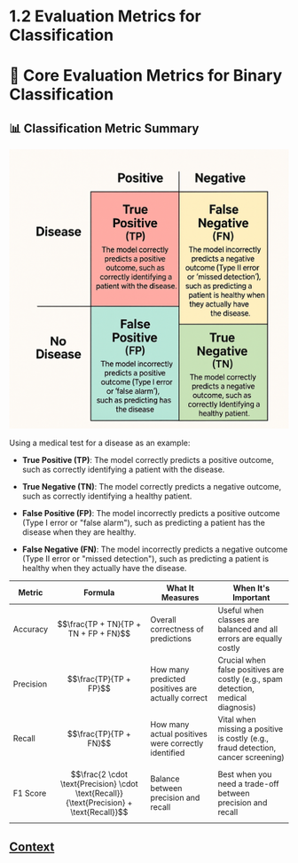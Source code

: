 # 1.2 Evaluation Metrics for Classification 

# 🧠 Core Evaluation Metrics for Binary Classification

## 📊 Classification Metric Summary

![Confusion_Matrices.png](./IMAGES/Confusion_Matrices.png)

Using a medical test for a disease as an example:
* **True Positive (TP)**: The model correctly predicts a positive outcome, such as correctly identifying a patient with the disease.

* **True Negative (TN)**: The model correctly predicts a negative outcome, such as correctly identifying a healthy patient.

* **False Positive (FP)**: The model incorrectly predicts a positive outcome (Type I error or "false alarm"), such as predicting a patient has the disease when they are healthy.

* **False Negative (FN)**: The model incorrectly predicts a negative outcome (Type II error or "missed detection"), such as predicting a patient is healthy when they actually have the disease. 

| **Metric**   | **Formula**                                                                 | **What It Measures**                                      | **When It's Important**                                                                 |
|--------------|------------------------------------------------------------------------------|------------------------------------------------------------|------------------------------------------------------------------------------------------|
| Accuracy     | $$\frac{TP + TN}{TP + TN + FP + FN}$$                                       | Overall correctness of predictions                         | Useful when classes are balanced and all errors are equally costly                      |
| Precision    | $$\frac{TP}{TP + FP}$$                                                      | How many predicted positives are actually correct          | Crucial when false positives are costly (e.g., spam detection, medical diagnosis)       |
| Recall       | $$\frac{TP}{TP + FN}$$                                                      | How many actual positives were correctly identified        | Vital when missing a positive is costly (e.g., fraud detection, cancer screening)       |
| F1 Score     | $$\frac{2 \cdot \text{Precision} \cdot \text{Recall}}{\text{Precision} + \text{Recall}}$$ | Balance between precision and recall                       | Best when you need a trade-off between precision and recall                             |

 
 
 ## [Context](./../context.md)